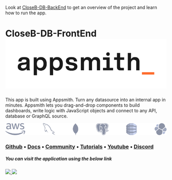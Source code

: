 
  Look at [CloseB-DB-BackEnd](https://github.com/MiquelAlberti2/CloseB-DB-BackEnd) to get an overview of the project and learn how to run the app.


# CloseB-DB-FrontEnd![](https://raw.githubusercontent.com/appsmithorg/appsmith/release/static/appsmith_logo_primary.png)

This app is built using Appsmith. Turn any datasource into an internal app in minutes. Appsmith lets you drag-and-drop components to build dashboards, write logic with JavaScript objects and connect to any API, database or GraphQL source.

![](https://raw.githubusercontent.com/appsmithorg/appsmith/release/static/images/integrations.png)

### [Github](https://github.com/appsmithorg/appsmith) • [Docs](https://docs.appsmith.com/?utm_source=github&utm_medium=social&utm_content=appsmith_docs&utm_campaign=null&utm_term=appsmith_docs) • [Community](https://community.appsmith.com/) • [Tutorials](https://github.com/appsmithorg/appsmith/tree/update/readme#tutorials) • [Youtube](https://www.youtube.com/appsmith) • [Discord](https://discord.gg/rBTTVJp)

##### You can visit the application using the below link

###### [![](https://assets.appsmith.com/git-sync/Buttons.svg) ](http://localhost:8080/applications/64380989156657607fc2f662/pages/64380989156657607fc2f665) [![](https://assets.appsmith.com/git-sync/Buttons2.svg)](http://localhost:8080/applications/64380989156657607fc2f662/pages/64380989156657607fc2f665/edit)
